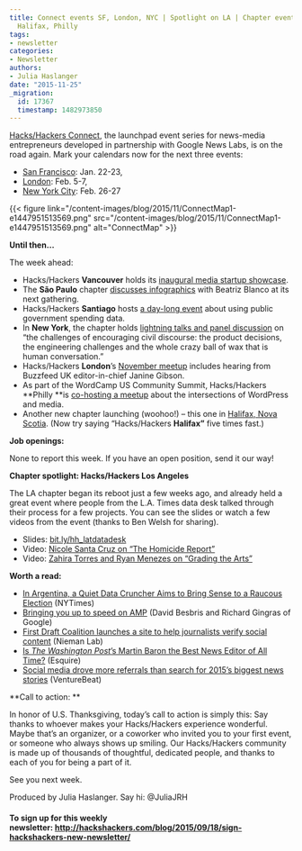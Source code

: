 ```yaml
---
title: Connect events SF, London, NYC | Spotlight on LA | Chapter events in Santiago,
  Halifax, Philly
tags:
- newsletter
categories:
- Newsletter
authors:
- Julia Haslanger
date: "2015-11-25"
_migration:
  id: 17367
  timestamp: 1482973850
---
```


[Hacks/Hackers Connect][1], the launchpad event series for news-media entrepreneurs developed in partnership with Google News Labs, is on the road again. Mark your calendars now for the next three events:

  * [San Francisco][2]: Jan. 22-23,
  * [London][3]: Feb. 5-7,
  * [New York City][4]: Feb. 26-27

{{< figure link="/content-images/blog/2015/11/ConnectMap1-e1447951513569.png" src="/content-images/blog/2015/11/ConnectMap1-e1447951513569.png" alt="ConnectMap" >}}

**Until then…**

The week ahead:

  * Hacks/Hackers **Vancouver** holds its [inaugural media startup showcase][5].
  * The **São Paulo** chapter [discusses infographics][6] with Beatriz Blanco at its next gathering.  
  * Hacks/Hackers **Santiago** hosts [a day-long event][7] about using public government spending data. 
  * In **New York**, the chapter holds [lightning talks and panel discussion][8] on “the challenges of encouraging civil discourse: the product decisions, the engineering challenges and the whole crazy ball of wax that is human conversation.”
  * Hacks/Hackers **London**’s [November meetup][9] includes hearing from Buzzfeed UK editor-in-chief Janine Gibson. 
  * As part of the WordCamp US Community Summit, Hacks/Hackers **Philly **is [co-hosting a meetup][10] about the intersections of WordPress and media. 
  * Another new chapter launching (woohoo!) &#8211; this one in [Halifax, Nova Scotia][11]. (Now try saying “Hacks/Hackers **Halifax”** five times fast.)

**Job openings:**

None to report this week. If you have an open position, send it our way!

**Chapter spotlight: Hacks/Hackers Los Angeles**

The LA chapter began its reboot just a few weeks ago, and already held a great event where people from the L.A. Times data desk talked through their process for a few projects. You can see the slides or watch a few videos from the event (thanks to Ben Welsh for sharing). 

  * Slides: [bit.ly/hh_latdatadesk][12]
  * Video: [Nicole Santa Cruz on &#8220;The Homicide Report&#8221;][13]
  * Video: [Zahira Torres and Ryan Menezes on &#8220;Grading the Arts&#8221;][14]

**Worth a read:**

  * [In Argentina, a Quiet Data Cruncher Aims to Bring Sense to a Raucous Election][15] (NYTimes)
  * [Bringing you up to speed on AMP][16] (David Besbris and Richard Gingras of Google)
  * [First Draft Coalition launches a site to help journalists verify social content][17] (Nieman Lab)
  * [Is _The Washington Post_’s Martin Baron the Best News Editor of All Time?][18] (Esquire)
  * [Social media drove more referrals than search for 2015’s biggest news stories][19] (VentureBeat)

**Call to action: **

In honor of U.S. Thanksgiving, today’s call to action is simply this: Say thanks to whoever makes your Hacks/Hackers experience wonderful. Maybe that’s an organizer, or a coworker who invited you to your first event, or someone who always shows up smiling. Our Hacks/Hackers community is made up of thousands of thoughtful, dedicated people, and thanks to each of you for being a part of it.

See you next week. 

Produced by Julia Haslanger. Say hi: @JuliaJRH

#### **To sign up for this weekly newsletter: <http://hackshackers.com/blog/2015/09/18/sign-hackshackers-new-newsletter/>**

 [1]: http://connect.hackshackers.com/
 [2]: http://connect.hackshackers.com/event/sf/
 [3]: http://connect.hackshackers.com/event/london/
 [4]: http://connect.hackshackers.com/event/nyc/
 [5]: http://www.meetup.com/HacksHackersVancouver/events/226670982/
 [6]: http://www.meetup.com/hackshackerssp/events/226726456/
 [7]: http://www.meetup.com/HacksHackersChile/events/225891036/
 [8]: http://www.meetup.com/hacks-hackers-nyc/events/226884272/
 [9]: http://www.meetup.com/HacksHackersLondon/events/226538723/
 [10]: http://www.meetup.com/Hacks-Hackers-Philadelphia/events/226594694/
 [11]: http://www.meetup.com/Hacks-Hackers-HFX/events/226957470/
 [12]: http://bit.ly/hh_latdatadesk
 [13]: https://www.youtube.com/watch?v=2emAj-2jguQ
 [14]: https://www.youtube.com/watch?v=olySmmzNKpE
 [15]: http://www.nytimes.com/2015/11/22/world/americas/argentina-election-andy-tow.html
 [16]: https://amphtml.wordpress.com/2015/11/24/bringing-you-up-to-speed-on-amp/
 [17]: http://www.niemanlab.org/2015/11/the-google-backed-first-draft-coalition-launches-a-site-to-help-journalists-verify-social-content/
 [18]: http://www.esquire.com/news-politics/news/a39968/martin-baron-spotlight-washington-post/
 [19]: http://venturebeat.com/2015/11/23/social-media-drove-more-referrals-than-search-to-some-of-2015s-biggest-news-stories/